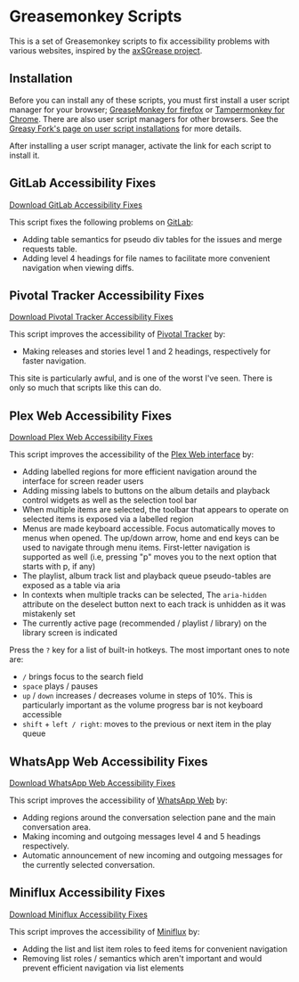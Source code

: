 # Greasemonkey Scripts

This is a set of Greasemonkey scripts to fix accessibility problems with various websites, inspired by the [axSGrease project](https://github.com/nvaccess/axSGrease).

## Installation

Before you can install any of these scripts, you must first install a user script manager for your browser; [GreaseMonkey for firefox](https://addons.mozilla.org/en-US/firefox/addon/greasemonkey/) or [Tampermonkey for Chrome](https://chrome.google.com/webstore/detail/tampermonkey/dhdgffkkebhmkfjojejmpbldmpobfkfo).
There are also user script managers for other browsers.
See the [Greasy Fork's page on user script installations](https://greasyfork.org/en/help/installing-user-scripts) for more details.

After installing a user script manager, activate the link for each script to install it.

## GitLab Accessibility Fixes

[Download GitLab Accessibility Fixes](https://github.com/Neurrone/greasemonkey-scripts/raw/master/gitlab%20a11y%20fixes.user.js)

This script fixes the following problems on [GitLab](https://gitlab.com):

- Adding table semantics for pseudo div tables for the issues and merge requests table.
- Adding level 4 headings for file names to facilitate more convenient navigation when viewing diffs.

## Pivotal Tracker Accessibility Fixes

[Download Pivotal Tracker Accessibility Fixes](https://github.com/Neurrone/greasemonkey-scripts/raw/master/pivotal%20tracker%20a11y%20fixes.user.js)

This script improves the accessibility of [Pivotal Tracker](https://pivotaltracker.com) by:

- Making releases and stories level 1 and 2 headings, respectively for faster navigation.

This site is particularly awful, and is one of the worst I've seen. There is only so much that scripts like this can do.

## Plex Web Accessibility Fixes

[Download Plex Web Accessibility Fixes](https://github.com/Neurrone/greasemonkey-scripts/raw/master/plex%20a11y%20fixes.user.js)

This script improves the accessibility of the [Plex Web interface](https://app.plex.tv) by:

- Adding labelled regions for more efficient navigation around the interface for screen reader users
- Adding missing labels to buttons on the album details and playback control widgets as well as the selection tool bar
- When multiple items are selected, the toolbar that appears to operate on selected items is exposed via a labelled region
- Menus are made keyboard accessible. Focus automatically moves to menus when opened. The up/down arrow, home and end keys can be used to navigate through menu items. First-letter navigation is supported as well (i.e, pressing "p" moves you to the next option that starts with p, if any)
- The playlist, album track list and playback queue pseudo-tables are exposed as a table via aria
- In contexts when multiple tracks can be selected, The `aria-hidden` attribute on the deselect button next to each track is unhidden as it was mistakenly set
- The currently active page (recommended / playlist / library) on the library screen is indicated

Press the `?` key for a list of built-in hotkeys. The most important ones to note are:

- `/` brings focus to the search field
- `space` plays / pauses
- `up` / `down` increases / decreases volume in steps of 10%. This is particularly important as the volume progress bar is not keyboard accessible
- `shift` + `left / right`: moves to the previous or next item in the play queue

## WhatsApp Web Accessibility Fixes

[Download WhatsApp Web Accessibility Fixes](https://github.com/Neurrone/greasemonkey-scripts/raw/master/whatsApp%20Web%20a11y%20fixes.user.js)

This script improves the accessibility of [WhatsApp Web](https://web.whatsapp.com) by:

- Adding regions around the conversation selection pane and the main conversation area.
- Making incoming and outgoing messages level 4 and 5 headings respectively.
- Automatic announcement of new incoming and outgoing messages for the currently selected conversation.

## Miniflux Accessibility Fixes

[Download Miniflux Accessibility Fixes](https://github.com/Neurrone/greasemonkey-scripts/raw/master/miniflux%20a11y%20fixes.user.js)

This script improves the accessibility of [Miniflux](https://reader.miniflux.app) by:

- Adding the list and list item roles to feed items for convenient navigation
- Removing list roles / semantics which aren't important and would prevent efficient navigation via list elements

